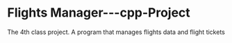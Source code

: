 # Flights Manager---cpp-Project

The 4th class project. A program that manages flights data and flight tickets

